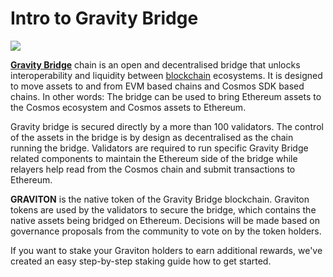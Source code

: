 # Intro to Gravity Bridge

![](https://user-images.githubusercontent.com/95366163/153456547-2019f773-6f78-4365-8f6f-84e958401a39.png)

[**Gravity Bridge**](https://www.gravitybridge.net/) chain is an open and decentralised bridge that unlocks interoperability and liquidity between [blockchain](../../markdowns/blockchain.md) ecosystems. It is designed to move assets to and from EVM based chains and Cosmos SDK based chains. In other words: The bridge can be used to bring Ethereum assets to the Cosmos ecosystem and Cosmos assets to Ethereum.

Gravity bridge is secured directly by a more than 100 validators. The control of the assets in the bridge is by design as decentralised as the chain running the bridge. Validators are required to run specific Gravity Bridge related components to maintain the Ethereum side of the bridge while relayers help read from the Cosmos chain and submit transactions to Ethereum.

**GRAVITON** is the native token of the Gravity Bridge blockchain. Graviton tokens are used by the validators to secure the bridge, which contains the native assets being bridged on Ethereum. Decisions will be made based on governance proposals from the community to vote on by the token holders.

If you want to stake your Graviton holders to earn additional rewards, we've created an easy step-by-step staking guide how to get started.
